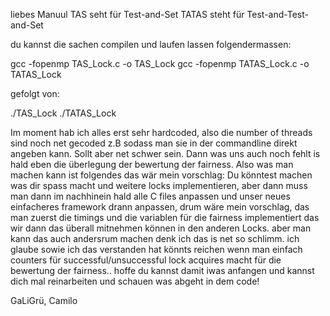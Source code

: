 liebes Manuul
TAS seht für Test-and-Set
TATAS steht für Test-and-Test-and-Set

du kannst die sachen compilen und laufen lassen folgendermassen:


gcc -fopenmp TAS_Lock.c -o TAS_Lock
gcc -fopenmp TATAS_Lock.c -o TATAS_Lock

gefolgt von:

./TAS_Lock 
./TATAS_Lock 

Im moment hab ich alles erst sehr hardcoded, also die number of threads sind noch net gecoded z.B sodass man sie in der commandline direkt angeben kann. Sollt aber net schwer sein. Dann was uns auch noch fehlt is hald eben die überlegung der bewertung der fairness.
Also was man machen kann ist folgendes das wär mein vorschlag:
Du könntest machen was dir spass macht und weitere locks implementieren, aber dann muss man dann im nachhinein hald alle C files anpassen und unser neues einfacheres framework drann anpassen, drum wäre mein vorschlag, das man zuerst die timings und die variablen für die fairness implementiert das wir dann das überall mitnehmen können in den anderen Locks. aber man kann das auch andersrum machen denk ich das is net so schlimm. ich glaube sowie ich das verstanden hat könnts reichen wenn man einfach counters für successful/unsuccessful lock acquires macht für die bewertung der fairness.. hoffe du kannst damit iwas anfangen und kannst dich mal reinarbeiten und schauen was abgeht in dem code! 

GaLiGrü, Camilo